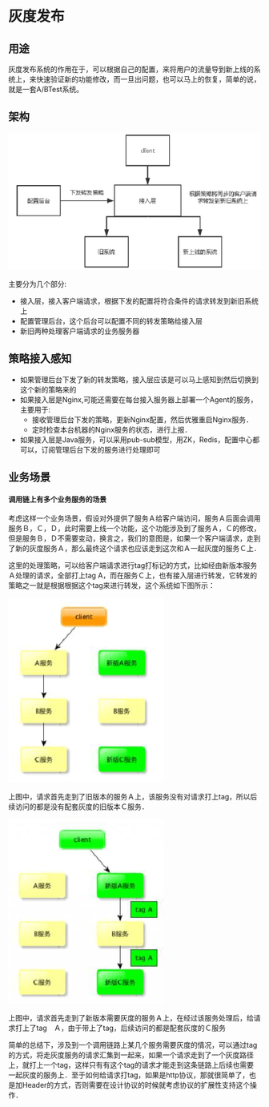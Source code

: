 # 灰度发布

## 用途
灰度发布系统的作用在于，可以根据自己的配置，来将用户的流量导到新上线的系统上，来快速验证新的功能修改，而一旦出问题，也可以马上的恢复，简单的说，就是一套A/BTest系统。

## 架构
![灰度架构]

主要分为几个部分:
  * 接入层，接入客户端请求，根据下发的配置将符合条件的请求转发到新旧系统上
  * 配置管理后台，这个后台可以配置不同的转发策略给接入层
  * 新旧两种处理客户端请求的业务服务器

## 策略接入感知
 * 如果管理后台下发了新的转发策略，接入层应该是可以马上感知到然后切换到这个新的策略来的
 * 如果接入层是Nginx,可能还需要在每台接入服务器上部署一个Agent的服务，主要用于:
   * 接收管理后台下发的策略，更新Nginx配置，然后优雅重启Nginx服务．
   * 定时检查本台机器的Nginx服务的状态，进行上报．
 * 如果接入层是Java服务，可以采用pub-sub模型，用ZK，Redis，配置中心都可以，订阅管理后台下发的服务进行处理即可

## 业务场景
#### 调用链上有多个业务服务的场景
考虑这样一个业务场景，假设对外提供了服务Ａ给客户端访问，服务Ａ后面会调用服务Ｂ，Ｃ，Ｄ，此时需要上线一个功能，这个功能涉及到了服务Ａ，Ｃ的修改，但是服务Ｂ，Ｄ不需要变动，换言之，我们的意图是，如果一个客户端请求，走到了新的灰度服务Ａ，那么最终这个请求也应该走到这次和Ａ一起灰度的服务Ｃ上．

这里的处理策略，可以给客户端请求进行tag打标记的方式，比如经由新版本服务Ａ处理的请求，全部打上tag A，而在服务Ｃ上，也有接入层进行转发，它转发的策略之一就是根据根据这个tag来进行转发，这个系统如下图所示：

 ![business1]

上图中，请求首先走到了旧版本的服务Ａ上，该服务没有对请求打上tag，所以后续访问的都是没有配套灰度的旧版本Ｃ服务．

![business2]

上图中，请求首先走到了新版本需要灰度的服务Ａ上，在经过该服务处理后，给请求打上了tag　Ａ，由于带上了tag，后续访问的都是配套灰度的Ｃ服务

简单的总结下，涉及到一个调用链路上某几个服务需要灰度的情况，可以通过tag的方式，将走灰度服务的请求汇集到一起来，如果一个请求走到了一个灰度路径上，就打上一个tag，这样只有有这个tag的请求才能走到这条链路上后续也需要一起灰度的服务上．至于如何给请求打tag，如果是http协议，那就很简单了，也是加Header的方式，否则需要在设计协议的时候就考虑协议的扩展性支持这个操作．

[灰度架构]: img/灰度架构.png
[business1]: img/business1.png
[business2]: img/business2.png
